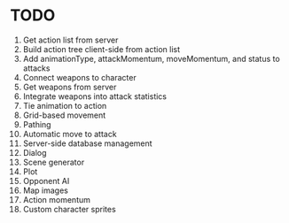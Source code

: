 <h1>TODO</h1>
<ol>
	<li>Get action list from server</li>
	<li>Build action tree client-side from action list</li>
	<li>Add animationType, attackMomentum, moveMomentum, and status to attacks</li>
	<li>Connect weapons to character</li>
	<li>Get weapons from server</li>
	<li>Integrate weapons into attack statistics</li>
	<li>Tie animation to action</li>
	<li>Grid-based movement</li>
	<li>Pathing</li>
	<li>Automatic move to attack</li>
	<li>Server-side database management</li>
	<li>Dialog</li>
	<li>Scene generator</li>
	<li>Plot</li>
	<li>Opponent AI</li>
	<li>Map images</li>
	<li>Action momentum</li>
	<li>Custom character sprites</li>
<ul>